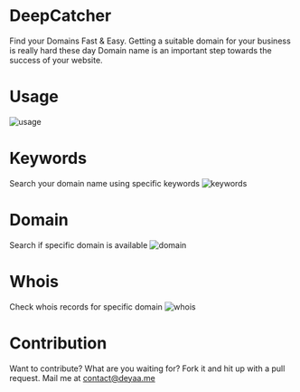 # DeepCatcher
Find your Domains Fast & Easy.
Getting a suitable domain for your business is really hard these day
Domain name is an important step towards the success of your website.

# Usage
![usage](https://user-images.githubusercontent.com/16267182/37245052-2589940e-249b-11e8-8ab0-a38c9b6ec164.PNG)

# Keywords
Search your domain name using specific keywords
![keywords](https://user-images.githubusercontent.com/16267182/37245055-2995b87a-249b-11e8-8e55-0852b3139775.PNG)

# Domain
Search if specific domain is available
![domain](https://user-images.githubusercontent.com/16267182/37245054-27ae2dee-249b-11e8-89b4-3a0458da465e.PNG)

# Whois
Check whois records for specific domain
![whois](https://user-images.githubusercontent.com/16267182/37245053-26491a4a-249b-11e8-9444-124fe5ec0acf.PNG)

# Contribution
Want to contribute? What are you waiting for? Fork it and hit up with a pull request. Mail me at contact@deyaa.me
